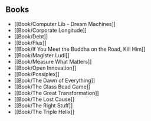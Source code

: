 ## Books

- [[Book/Computer Lib - Dream Machines]]
- [[Book/Corporate Longitude]]
- [[Book/Debt]]
- [[Book/Flux]]
- [[Book/If You Meet the Buddha on the Road, Kill Him]]
- [[Book/Magister Ludi]]
- [[Book/Measure What Matters]]
- [[Book/Open Innovation]]
- [[Book/Possiplex]]
- [[Book/The Dawn of Everything]]
- [[Book/The Glass Bead Game]]
- [[Book/The Great Transformation]]
- [[Book/The Lost Cause]]
- [[Book/The Right Stuff]]
- [[Book/The Triple Helix]]

